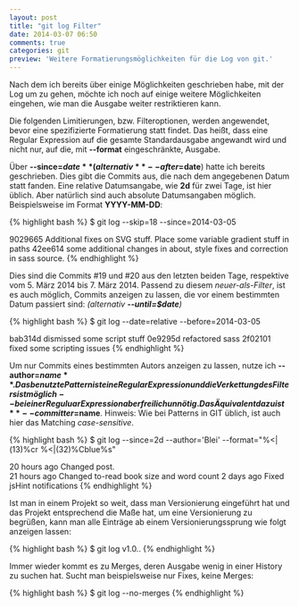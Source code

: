 ```yaml
---
layout: post
title: "git log Filter"
date: 2014-03-07 06:50
comments: true
categories: git
preview: 'Weitere Formatierungsmöglichkeiten für die Log von git.'
---
```


Nach dem ich bereits über einige Möglichkeiten geschrieben habe, mit der Log um zu gehen, möchte ich noch auf einige weitere Möglichkeiten eingehen, wie man die Ausgabe weiter restriktieren kann. 

<!-- more -->

Die folgenden Limitierungen, bzw. Filteroptionen, werden angewendet, bevor eine spezifizierte Formatierung statt findet. Das heißt, dass eine Regular Expression auf die gesamte Standardausgabe angewandt wird und nicht nur, auf die, mit **--format** eingeschränkte, Ausgabe.

Über **--since=$date** (alternativ **--after=$date**) hatte ich bereits geschrieben. Dies gibt die Commits aus, die nach dem angegebenen Datum statt fanden. Eine relative Datumsangabe, wie **2d** für zwei Tage, ist hier üblich. Aber natürlich sind auch absolute Datumsangaben möglich. Beispielsweise im Format **YYYY-MM-DD**:


{% highlight bash %}
$ git log --skip=18 --since=2014-03-05

9029665 Additional fixes on SVG stuff. Place some variable gradient stuff in paths
42ee614 some additional changes in about, style fixes and correction in sass source.
{% endhighlight %}


Dies sind die Commits #19 und #20 aus den letzten beiden Tage, respektive vom 5. März 2014 bis 7. März 2014. Passend zu diesem *neuer-als-Filter*, ist es auch möglich, Commits anzeigen zu lassen, die vor einem bestimmten Datum passiert sind: *(alternativ **--until=$date**)*


{% highlight bash %}
$ git log --date=relative --before=2014-03-05

bab314d dismissed some script stuff
0e9295d refactored sass
2f02101 fixed some scripting issues
{% endhighlight %}


Um nur Commits eines bestimmten Autors anzeigen zu lassen, nutze ich **--author=$name**. Das benutzte Pattern ist eine Regular Expression und die Verkettung des Filters ist möglich -- bei einer Reguluar Expression aber freilich unnötig. Das Äquivalent dazu ist **--committer=$name**. Hinweis: Wie bei Patterns in GIT üblich, ist auch hier das Matching *case-sensitive*.


{% highlight bash %}
$ git log --since=2d --author='Blei' --format="%<|(13)%cr %<|(32)%Cblue%s"

20 hours ago  Changed post.     
21 hours ago  Changed to-read book size and word count
2 days ago    Fixed jsHint notifications
{% endhighlight %}


Ist man in einem Projekt so weit, dass man Versionierung eingeführt hat und das Projekt entsprechend die Maße hat, um eine Versionierung zu begrüßen, kann man alle Einträge ab einem Versionierungssprung wie folgt anzeigen lassen:


{% highlight bash %}
$ git log v1.0..
{% endhighlight %}


Immer wieder kommt es zu Merges, deren Ausgabe wenig in einer History zu suchen hat. Sucht man beispielsweise nur Fixes, keine Merges:


{% highlight bash %}
$ git log --no-merges
{% endhighlight %}

